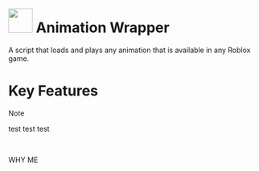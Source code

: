 # <img src="https://github.com/pizzaboxer/bloxstrap/raw/main/Images/Bloxstrap.png" width="48"/> Animation Wrapper

A script that loads and plays any animation that is available in any Roblox game.

# Key Features


> [!NOTE]
> test test test

<font color='#ffffff'>oops</font>

<p1>WHY ME<p1>
